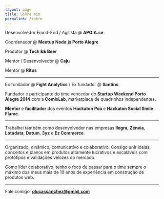 ```yaml
---
layout: page
title: Sobre mim
permalink: /sobre
---
```


Desenvolvedor Frond-End / Agilista @ <strong>APOIA.se</strong>

Coordenador @ <strong>Meetup Node.js Porto Alegre</strong>

Produtor @ <strong>Tech && Beer</strong>

Mentor / Desenvolvedor @ <strong>Caju</strong>

Mentor @ <strong>Ritus</strong>

---

Ex fundador @ **Fight Analytics** / Ex fundador @ **Santins**.

Fundador e participante do time vencedor do **Startup Weekend Porto Alegre 2014** com a **ComixLab**, marketplace de quadrinhos independentes.

**Mentor** e **facilitador** dos eventos **Hackaton Poa** e **Hackaton Social Smile Flame**.

---

Trabalhei também como desenvolvedor nas empresas **ilegra**, **Zenvia**, **Lotadata**, **Datum**, **3yz** e **Ez Commerce**.

---

Organizado, dinâmico, comunicativo e colaborativo. Consigo unir ideias, conceitos e planos em produtos altamente lucrativos e escaláveis com protótipos e validações velozes do mercado.

Como líder colaborativo, tenho o foco de passar para o time sempre o máximo dos meus mais de 10 anos de experiência em construção de produtos web.

---

Fale comigo: **olucassanchez@gmail.com**
